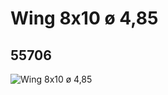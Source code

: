 # Wing 8x10 ø 4,85
## 55706
![Wing 8x10 ø 4,85](https://lc-www-live-s.legocdn.com/media/bricks/5/2/6039198.jpg)